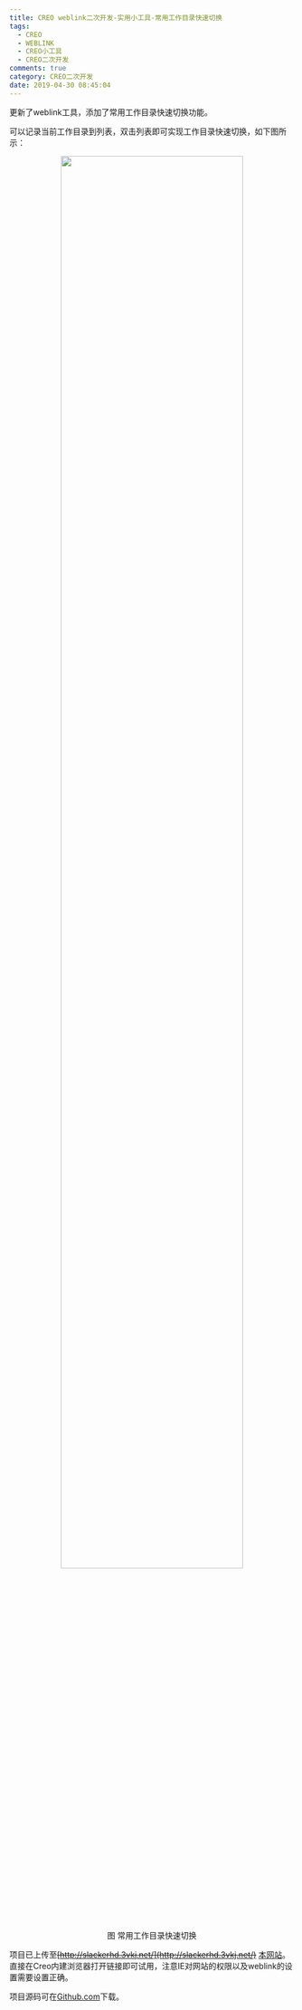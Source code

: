 ```yaml
---
title: CREO weblink二次开发-实用小工具-常用工作目录快速切换
tags:
  - CREO
  - WEBLINK
  - CREO小工具
  - CREO二次开发
comments: true
category: CREO二次开发
date: 2019-04-30 08:45:04
---
```



更新了weblink工具，添加了常用工作目录快速切换功能。

可以记录当前工作目录到列表，双击列表即可实现工作目录快速切换，如下图所示：

<div align="center">
    <img src="/img/proe/weblinktool9.png" style="width:80%" align="center"/>
    <p>图 常用工作目录快速切换</p>
</div>

项目已上传至~~[http://slackerhd.3vkj.net/](http://slackerhd.3vkj.net/)~~ [本网站](http://weblink.hudi.site)。直接在Creo内建浏览器打开链接即可试用，注意IE对网站的权限以及weblink的设置需要设置正确。

项目源码可在<a href="https://github.com/slacker-HD/creo_weblink" target="_blank">Github.com</a>下载。